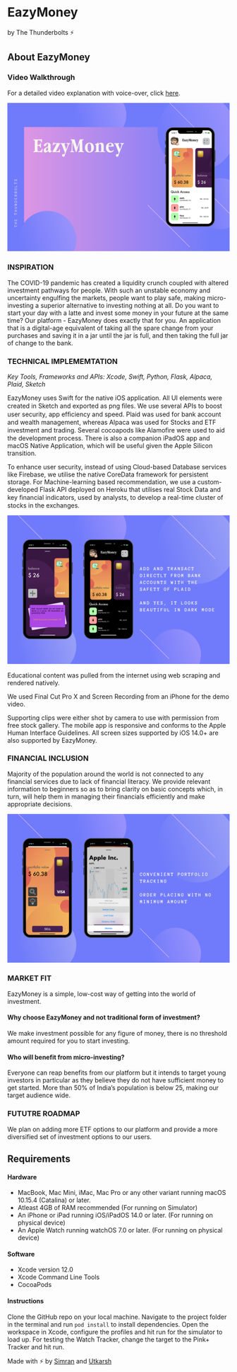 # EazyMoney
by The Thunderbolts ⚡

## About EazyMoney

### Video Walkthrough

For a detailed video explanation with voice-over, click [here](https://youtu.be/dtqgcpZs0FE).

![Screenshot](https://github.com/simmsss/EazyMoney/blob/main/Screenshots/Overview.png?raw=true)

### INSPIRATION 
The COVID-19 pandemic has created a liquidity crunch coupled with altered investment pathways for people. With such an unstable economy and uncertainty engulfing the markets, people want to play safe, making micro-investing a superior alternative to investing nothing at all.
Do you want to start your day with a latte and invest some money in your future at the same time? Our platform - EazyMoney does exactly that for you. An application that is a digital-age equivalent of taking all the spare change from your purchases and saving it in a jar until the jar is full, and then taking the full jar of change to the bank.

### TECHNICAL IMPLEMEMTATION 
*Key Tools, Frameworks and APIs: Xcode, Swift, Python, Flask, Alpaca, Plaid, Sketch*

EazyMoney uses Swift for the native iOS application. All UI elements were created in Sketch and exported as png ﬁles. We use several APIs to boost user security, app efﬁciency and speed. Plaid was used for bank account and wealth management, whereas Alpaca was used for Stocks and ETF investment and trading. Several cocoapods like Alamoﬁre were used to aid the development process. There is also a companion iPadOS app and macOS Native Application, which will be useful given the Apple Silicon transition.

To enhance user security, instead of using Cloud-based Database services like Firebase, we utilise the native CoreData framework for persistent storage.
For Machine-learning based recommendation, we use a custom-developed Flask API deployed on Heroku that utilises real Stock Data and key ﬁnancial indicators, used by analysts, to develop a real-time cluster of stocks in the exchanges. 

![Screenshot](https://github.com/simmsss/EazyMoney/blob/main/Screenshots/Secure%20and%20Elegant.png?raw=true)

Educational content was pulled from the internet using web scraping and rendered natively.

We used Final Cut Pro X and Screen Recording from an iPhone for the demo video.

Supporting clips were either shot by camera to use with permission from free stock gallery. The mobile app is responsive and conforms to the Apple Human Interface Guidelines. All screen sizes supported by iOS 14.0+ are also supported by EazyMoney.

### FINANCIAL INCLUSION 
Majority of the population around the world is not connected to any financial services due to lack of financial literacy. We provide relevant information to beginners so as to bring clarity on basic concepts which, in turn, will help them in managing their financials efficiently and make appropriate decisions. 

![Screenshot](https://github.com/simmsss/EazyMoney/blob/main/Screenshots/Accessiblity%20and%20Portfolio%20Tracking.png?raw=true)

### MARKET FIT 
EazyMoney is a simple, low-cost way of getting into the world of investment. 

#### Why choose EazyMoney and not traditional form of investment?
We make investment possible for any figure of money, there is no threshold amount required for you to start investing. 

#### Who will benefit from micro-investing?
Everyone can reap benefits from our platform but it intends to target young investors in particular as they believe they do not have sufficient money to get started. More than 50% of India’s population is below 25, making our target audience wide. 

### FUTUTRE ROADMAP 
We plan on adding more ETF options to our platform and provide a more diversified set of investment options to our users. 

## Requirements

#### Hardware

* MacBook, Mac Mini, iMac, Mac Pro or any other variant running macOS 10.15.4 (Catalina) or later.
* Atleast 4GB of RAM recommended (For running on Simulator)
* An iPhone or iPad running iOS/iPadOS 14.0 or later. (For running on physical device)
* An Apple Watch running watchOS 7.0 or later. (For running on physical device)

#### Software

* Xcode version 12.0
* Xcode Command Line Tools
* CocoaPods

#### Instructions

Clone the GitHub repo on your local machine. Navigate to the project folder in the terminal and run `pod install` to install dependencies. Open the workspace in Xcode, configure the profiles and hit run for the simulator to load up. For testing the Watch Tracker, change the target to the Pink+ Tracker and hit run.

Made with ⚡ by [Simran](https://simmsss.github.io/) and [Utkarsh](https://skhiearth.github.io/)
